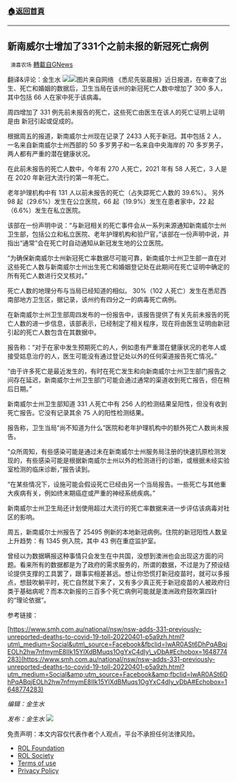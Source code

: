 ###  [:house:返回首頁](https://github.com/ourhimalayas/txt)
---


## 新南威尔士增加了331个之前未报的新冠死亡病例
` 澳喜农场` [轉載自GNews](https://gnews.org/zh-hans/2268027/)

翻译&评论：金生水
![](https://assets.gnews.org/wp-content/uploads/2022/04/Gnews.png)![](https://assets.gnews.org/wp-content/uploads/2022/04/1-2.jpg)图片来自网络
《悉尼先驱晨报》近日报道，在审查了出生、死亡和婚姻的数据后，卫生当局在该州的新冠死亡人数中增加了 300 多人，其中包括 66 人在家中死于该病毒。

周四增加了 331 例先前未报告的死亡，这些死亡由医生在该人的死亡证明上证明是由 新冠引起或促成的。

根据周五的报道，新南威尔士州现在记录了 2433 人死于新冠。其中包括 2 人，一名来自新南威尔士州西部的 50 多岁男子和一名来自中央海岸的 70 多岁男子，两人都有严重的潜在健康状况。

在此前未报告的死亡人数中，今年有 270 人死亡，2021 年有 58 人死亡，3 人是在 2020 年新冠大流行的第一年死亡。

老年护理机构中有 131 人以前未报告的死亡（占失踪死亡人数的 39.6%）。 另外 98 起（29.6%）发生在公立医院，66 起（19.9%）发生在患者家中，22 起（6.6%）发生在私立医院。

该部在一份声明中说：“与新冠相关的死亡事件会从一系列来源通知新南威尔士州卫生部，包括公立和私立医院、老年护理机构和验尸官，”该部在一份声明中说，并指出“通常”会在死亡时自动通知从新冠发生地的公立医院。

“为确保新南威尔士州新冠死亡率数据尽可能可靠，新南威尔士州卫生部一直在对这些死亡人数与新南威尔士州出生死亡和婚姻登记处在此期间在死亡证明中确定的所有死亡人数进行交叉核对。”

死亡人数的地理分布与当局已经知道的相似。 30%（102 人死亡）发生在悉尼西南部地方卫生区，据记录，该州约有四分之一的病毒死亡病例。

在新南威尔士州卫生部周四发布的一份报告中，该报告提供了有关先前未报告的死亡人数的进一步信息，该部表示，已经制定了相关程序，现在将由医生证明由新冠引起的死亡人数包含在其数据中。

报告称：“对于在家中发生预期死亡的人，例如患有严重潜在健康状况的老年人或接受姑息治疗的人，医生可能没有通过登记处以外的任何渠道报告死亡情况。”

“由于许多死亡是最近发生的，有时在死亡发生和向新南威尔士州卫生部门报告之间存在延迟，新南威尔士州卫生部门可能会通过通常的渠道收到死亡报告，但在稍后日期。”

新南威尔士州卫生部知道 331 人死亡中有 256 人的检测结果呈阳性，但没有收到死亡报告。它没有记录其余 75 人的阳性检测结果。

报告称，卫生当局“尚不知道为什么”医院和老年护理机构中的额外死亡人数尚未报告。

“众所周知，有些感染可能是通过未在新南威尔士州服务局注册的快速抗原检测发现的，有些感染可能是根据新南威尔士州以外的检测进行的诊断，或根据未经实验室检测的临床诊断，”报告读到。

“在某些情况下，设施可能会假设死亡已经由另一个当局报告。一些死亡与其他重大疾病有关，例如终末期癌症或严重的神经系统疾病。”

新南威尔士州卫生局还计划使用超过大流行的死亡率数据来进一步评估该病毒对社区的影响。

周五，新南威尔士州报告了 25495 例新的本地新冠病例。住院的新冠阳性人数呈上升趋势：有 1345 例入院，其中 43 例在重症监护室。

曾经以为数据瞒报这种事情只会发生在中共国，没想到澳洲也会出现这方面的问题。看来所有的数据都是为了政府的需求服务的，所谓的数据，不过是为了预设结论提供支撑的工具罢了，跟事实相差甚远。想让你恐慌打新冠疫苗时，就可以多报点，想鼓吹躺平时，死亡自然就下来了，又有多少真正死于新冠疫苗的人被政府归类于基础病呢？而本次新报的三百多个死亡病例可能就是澳洲政府鼓吹第四针的“理论依据”。

参考链接：

[https://www.smh.com.au/national/nsw/nsw-adds-331-previously-unreported-deaths-to-covid-19-toll-20220401-p5a9zh.html?utm\_medium=Social&utm\_source=Facebook&fbclid=IwAR0ASt6DhPqABqjEOLh2hw7nfmymE8IIk15YlXdBMuqs1OgYxC4dIy\_vDbA#Echobox=1648774283](https://www.smh.com.au/national/nsw/nsw-adds-331-previously-unreported-deaths-to-covid-19-toll-20220401-p5a9zh.html?utm_medium=Social&amp;utm_source=Facebook&amp;fbclid=IwAR0ASt6DhPqABqjEOLh2hw7nfmymE8IIk15YlXdBMuqs1OgYxC4dIy_vDbA#Echobox=1648774283)

*编辑：金生水*

*发布：金生水*
![](https://assets.gnews.org/wp-content/uploads/2022/04/HA-1.jpg)
 

免责声明：本文内容仅代表作者个人观点，平台不承担任何法律风险。

- [ROL Foundation](https://rolfoundation.org/)
- [ROL Society](https://rolsociety.org/)
- [Terms of use](https://gnews.org/terms-of-use-3/)
- [Privacy Policy](https://gnews.org/privacy-policy/)
